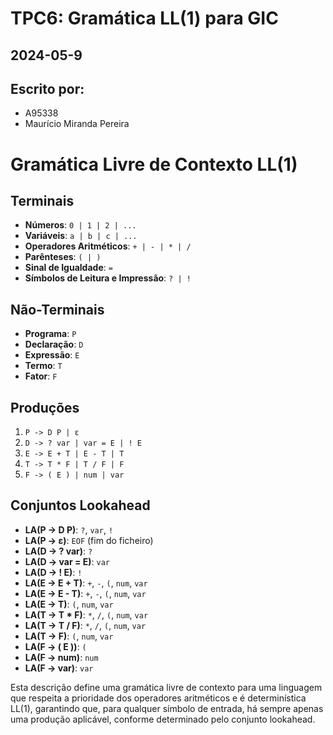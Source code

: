 # TPC6: Gramática LL(1) para GIC
## 2024-05-9
## Escrito por:
- A95338
- Maurício Miranda Pereira

# Gramática Livre de Contexto LL(1)

## Terminais

- **Números**: `0 | 1 | 2 | ...`
- **Variáveis**: `a | b | c | ...`
- **Operadores Aritméticos**: `+ | - | * | /`
- **Parênteses**: `( | )`
- **Sinal de Igualdade**: `=`
- **Símbolos de Leitura e Impressão**: `? | !`

## Não-Terminais

- **Programa**: `P`
- **Declaração**: `D`
- **Expressão**: `E`
- **Termo**: `T`
- **Fator**: `F`

## Produções

1. `P -> D P | ε`
2. `D -> ? var | var = E | ! E`
3. `E -> E + T | E - T | T`
4. `T -> T * F | T / F | F`
5. `F -> ( E ) | num | var`

## Conjuntos Lookahead

- **LA(P → D P)**: `?`, `var`, `!`
- **LA(P → ε)**: `EOF` (fim do ficheiro)
- **LA(D → ? var)**: `?`
- **LA(D → var = E)**: `var`
- **LA(D → ! E)**: `!`
- **LA(E → E + T)**: `+`, `-`, `(`, `num`, `var`
- **LA(E → E - T)**: `+`, `-`, `(`, `num`, `var`
- **LA(E → T)**: `(`, `num`, `var`
- **LA(T → T * F)**: `*`, `/`, `(`, `num`, `var`
- **LA(T → T / F)**: `*`, `/`, `(`, `num`, `var`
- **LA(T → F)**: `(`, `num`, `var`
- **LA(F → ( E ))**: `(`
- **LA(F → num)**: `num`
- **LA(F → var)**: `var`

Esta descrição define uma gramática livre de contexto para uma linguagem que respeita a prioridade dos operadores aritméticos e é determinística LL(1), garantindo que, para qualquer símbolo de entrada, há sempre apenas uma produção aplicável, conforme determinado pelo conjunto lookahead.